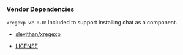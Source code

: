 ### Vendor Dependencies

`xregexp v2.0.0`: Included to support installing chat as a component.

 - [slevithan/xregexp](https://github.com/slevithan/xregexp)

 - [LICENSE](xregexp/LICENSE)
